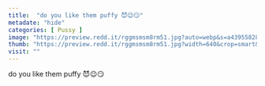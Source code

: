 ```yaml
---
title:  "do you like them puffy 😈😉😏"
metadate: "hide"
categories: [ Pussy ]
image: "https://preview.redd.it/rggmsmsm8rm51.jpg?auto=webp&s=a43955828ceb9258042dd916322b30b6c420ae21"
thumb: "https://preview.redd.it/rggmsmsm8rm51.jpg?width=640&crop=smart&auto=webp&s=a3cbba244b903b3097846b95bcc7bba0b8d4aaae"
visit: ""
---
```

do you like them puffy 😈😉😏
